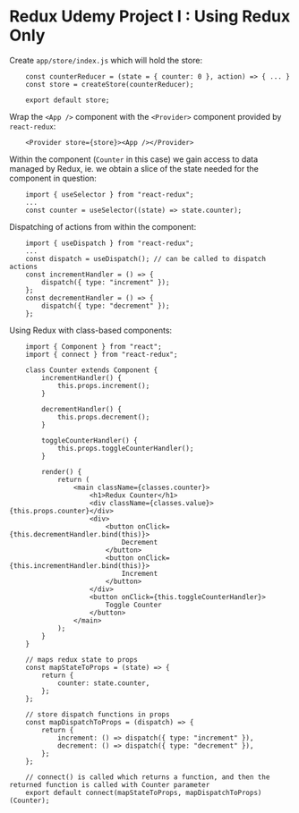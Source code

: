 # Redux Udemy Project I : Using Redux Only

Create `app/store/index.js` which will hold the store:

```
    const counterReducer = (state = { counter: 0 }, action) => { ... }
    const store = createStore(counterReducer);

    export default store;
```

Wrap the `<App />` component with the `<Provider>` component provided by `react-redux`:

```
    <Provider store={store}><App /></Provider>
```

Within the component (`Counter` in this case) we gain access to data managed by Redux, ie. we obtain a slice of the state needed for the component in question:

```
    import { useSelector } from "react-redux";
    ...
    const counter = useSelector((state) => state.counter);
```

Dispatching of actions from within the component:

```
    import { useDispatch } from "react-redux";
    ...
    const dispatch = useDispatch(); // can be called to dispatch actions
    const incrementHandler = () => {
        dispatch({ type: "increment" });
    };
    const decrementHandler = () => {
        dispatch({ type: "decrement" });
    };
```

Using Redux with class-based components:

```
    import { Component } from "react";
    import { connect } from "react-redux";

    class Counter extends Component {
        incrementHandler() {
            this.props.increment();
        }

        decrementHandler() {
            this.props.decrement();
        }

        toggleCounterHandler() {
            this.props.toggleCounterHandler();
        }

        render() {
            return (
                <main className={classes.counter}>
                    <h1>Redux Counter</h1>
                    <div className={classes.value}>{this.props.counter}</div>
                    <div>
                        <button onClick={this.decrementHandler.bind(this)}>
                            Decrement
                        </button>
                        <button onClick={this.incrementHandler.bind(this)}>
                            Increment
                        </button>
                    </div>
                    <button onClick={this.toggleCounterHandler}>
                        Toggle Counter
                    </button>
                </main>
            );
        }
    }

    // maps redux state to props
    const mapStateToProps = (state) => {
        return {
            counter: state.counter,
        };
    };

    // store dispatch functions in props
    const mapDispatchToProps = (dispatch) => {
        return {
            increment: () => dispatch({ type: "increment" }),
            decrement: () => dispatch({ type: "decrement" }),
        };
    };

    // connect() is called which returns a function, and then the returned function is called with Counter parameter
    export default connect(mapStateToProps, mapDispatchToProps)(Counter);
```
